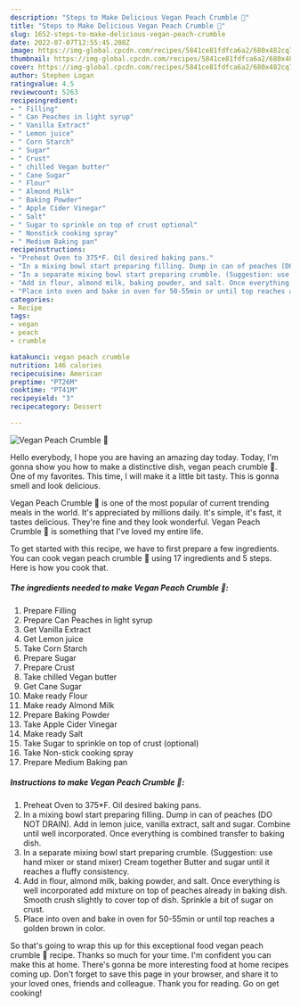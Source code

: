 ```yaml
---
description: "Steps to Make Delicious Vegan Peach Crumble 🍑"
title: "Steps to Make Delicious Vegan Peach Crumble 🍑"
slug: 1652-steps-to-make-delicious-vegan-peach-crumble
date: 2022-07-07T12:55:45.208Z
image: https://img-global.cpcdn.com/recipes/5841ce81fdfca6a2/680x482cq70/vegan-peach-crumble-recipe-main-photo.jpg
thumbnail: https://img-global.cpcdn.com/recipes/5841ce81fdfca6a2/680x482cq70/vegan-peach-crumble-recipe-main-photo.jpg
cover: https://img-global.cpcdn.com/recipes/5841ce81fdfca6a2/680x482cq70/vegan-peach-crumble-recipe-main-photo.jpg
author: Stephen Logan
ratingvalue: 4.5
reviewcount: 5263
recipeingredient:
- " Filling"
- " Can Peaches in light syrup"
- " Vanilla Extract"
- " Lemon juice"
- " Corn Starch"
- " Sugar"
- " Crust"
- " chilled Vegan butter"
- " Cane Sugar"
- " Flour"
- " Almond Milk"
- " Baking Powder"
- " Apple Cider Vinegar"
- " Salt"
- " Sugar to sprinkle on top of crust optional"
- " Nonstick cooking spray"
- " Medium Baking pan"
recipeinstructions:
- "Preheat Oven to 375*F. Oil desired baking pans."
- "In a mixing bowl start preparing filling. Dump in can of peaches (DO NOT DRAIN). Add in lemon juice, vanilla extract, salt and sugar. Combine until well incorporated. Once everything is combined transfer to baking dish."
- "In a separate mixing bowl start preparing crumble. (Suggestion: use hand mixer or stand mixer) Cream together Butter and sugar until it reaches a fluffy consistency."
- "Add in flour, almond milk, baking powder, and salt. Once everything is well incorporated add mixture on top of peaches already in baking dish. Smooth crush slightly to cover top of dish. Sprinkle a bit of sugar on crust."
- "Place into oven and bake in oven for 50-55min or until top reaches a golden brown in color."
categories:
- Recipe
tags:
- vegan
- peach
- crumble

katakunci: vegan peach crumble 
nutrition: 146 calories
recipecuisine: American
preptime: "PT26M"
cooktime: "PT41M"
recipeyield: "3"
recipecategory: Dessert

---
```



![Vegan Peach Crumble 🍑](https://img-global.cpcdn.com/recipes/5841ce81fdfca6a2/680x482cq70/vegan-peach-crumble-recipe-main-photo.jpg)

Hello everybody, I hope you are having an amazing day today. Today, I'm gonna show you how to make a distinctive dish, vegan peach crumble 🍑. One of my favorites. This time, I will make it a little bit tasty. This is gonna smell and look delicious.

Vegan Peach Crumble 🍑 is one of the most popular of current trending meals in the world. It's appreciated by millions daily. It's simple, it's fast, it tastes delicious. They're fine and they look wonderful. Vegan Peach Crumble 🍑 is something that I've loved my entire life.




To get started with this recipe, we have to first prepare a few ingredients. You can cook vegan peach crumble 🍑 using 17 ingredients and 5 steps. Here is how you cook that.

<!--inarticleads1-->

##### The ingredients needed to make Vegan Peach Crumble 🍑:

1. Prepare  Filling
1. Prepare  Can Peaches in light syrup
1. Get  Vanilla Extract
1. Get  Lemon juice
1. Take  Corn Starch
1. Prepare  Sugar
1. Prepare  Crust
1. Take  chilled Vegan butter
1. Get  Cane Sugar
1. Make ready  Flour
1. Make ready  Almond Milk
1. Prepare  Baking Powder
1. Take  Apple Cider Vinegar
1. Make ready  Salt
1. Take  Sugar to sprinkle on top of crust (optional)
1. Take  Non-stick cooking spray
1. Prepare  Medium Baking pan




<!--inarticleads2-->

##### Instructions to make Vegan Peach Crumble 🍑:

1. Preheat Oven to 375*F. Oil desired baking pans.
1. In a mixing bowl start preparing filling. Dump in can of peaches (DO NOT DRAIN). Add in lemon juice, vanilla extract, salt and sugar. Combine until well incorporated. Once everything is combined transfer to baking dish.
1. In a separate mixing bowl start preparing crumble. (Suggestion: use hand mixer or stand mixer) Cream together Butter and sugar until it reaches a fluffy consistency.
1. Add in flour, almond milk, baking powder, and salt. Once everything is well incorporated add mixture on top of peaches already in baking dish. Smooth crush slightly to cover top of dish. Sprinkle a bit of sugar on crust.
1. Place into oven and bake in oven for 50-55min or until top reaches a golden brown in color.




So that's going to wrap this up for this exceptional food vegan peach crumble 🍑 recipe. Thanks so much for your time. I'm confident you can make this at home. There's gonna be more interesting food at home recipes coming up. Don't forget to save this page in your browser, and share it to your loved ones, friends and colleague. Thank you for reading. Go on get cooking!
